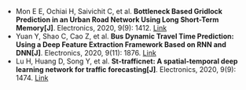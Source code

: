 * Mon E E, Ochiai H, Saivichit C, et al. <b>Bottleneck Based Gridlock Prediction in an Urban Road Network Using Long Short-Term Memory[J]</b>. Electronics, 2020, 9(9): 1412. [Link](https://www.mdpi.com/2079-9292/9/9/1412)
* Yuan Y, Shao C, Cao Z, et al. <b>Bus Dynamic Travel Time Prediction: Using a Deep Feature Extraction Framework Based on RNN and DNN[J]</b>. Electronics, 2020, 9(11): 1876. [Link](https://www.mdpi.com/2079-9292/9/11/1876)
* Lu H, Huang D, Song Y, et al. <b>St-trafficnet: A spatial-temporal deep learning network for traffic forecasting[J]</b>. Electronics, 2020, 9(9): 1474. [Link](https://www.mdpi.com/2079-9292/9/9/1474)